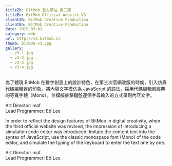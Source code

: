 ```yaml
---
titleZh: BitMob 官方網站 第三版
titleEn: BitMob Official Website V3
clientZh: BitMob Creative Production
clientEn: BitMob Creative Production
date: 2019-03-01
category: web
url: http://v3.bitmob.cc
thumb: bitmob-v3.jpg
gallery:
  - v3-1.jpg
  - v3-2.jpg
  - v3-3.jpg
  - v3-4.jpg
---
```


為了體現 BitMob 在數字創意上的設計特色，在第三次官網改版的時候，引入仿真代碼編輯器的印象。將內容文字模仿為 JavaScript 的語法，採用代碼編輯器經典的等寬字體（Mono），並模擬敲擊鍵盤逐個字母輸入的方式呈現內容文字。

Art Director: maf<br/>Lead Programmer: Ed Lee

<!-- lang -->

In order to reflect the design features of BitMob in digital creativity, when the third official website was revised, the impression of introducing a simulation code editor was introduced. Imitate the content text into the syntax of JavaScript, use the classic monospace font (Mono) of the code editor, and simulate the typing of the keyboard to enter the text one by one.

Art Director: maf<br/>Lead Programmer: Ed Lee
